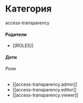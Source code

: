# Категория

access-transparency


#### Родители

- [[ROLES]]


#### Дети

###### Роли
- [[access-transparency.admin]]
- [[access-transparency.editor]]
- [[access-transparency.viewer]]
